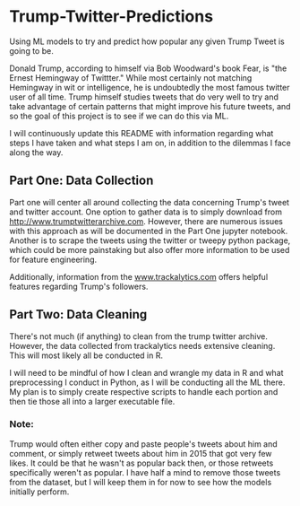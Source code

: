 # Trump-Twitter-Predictions
Using ML models to try and predict how popular any given Trump Tweet is going to be. 

Donald Trump, according to himself via Bob Woodward's book Fear, is "the Ernest Hemingway of Twittter." While most certainly not matching Hemingway in wit or intelligence, he is undoubtedly the most famous twitter user of all time. Trump himself studies tweets that do very well to try and take advantage of certain patterns that might improve his future tweets, and so the goal of this project is to see if we can do this via ML. 


I will continuously update this README with information regarding what steps I have taken and what steps I am on, in addition to the dilemmas I face along the way. 


## Part One: Data Collection 

Part one will center all around collecting the data concerning Trump's tweet and twitter account. One option to gather data is to simply download from http://www.trumptwitterarchive.com. However, there are numerous issues with this approach as will be documented in the Part One jupyter notebook. Another is to scrape the tweets using the twitter or tweepy python package, which could be more painstaking but also offer more information to be used for feature engineering. 

Additionally, information from the www.trackalytics.com offers helpful features regarding Trump's followers. 

## Part Two: Data Cleaning

There's not much (if anything) to clean from the trump twitter archive. However, the data collected from trackalytics needs extensive cleaning. This will most likely all be conducted in R. 

I will need to be mindful of how I clean and wrangle my data in R and what preprocessing I conduct in Python, as I will be conducting all the ML there. My plan is to simply create respective scripts to handle each portion and then tie those all into a larger executable file. 


### Note: 
Trump would often either copy and paste people's tweets about him and comment, or simply retweet tweets about him in 2015 that got very few likes. It could be that he wasn't as popular back then, or those retweets specifically weren't as popular. I have half a mind to remove those tweets from the dataset, but I will keep them in for now to see how the models initially perform. 
